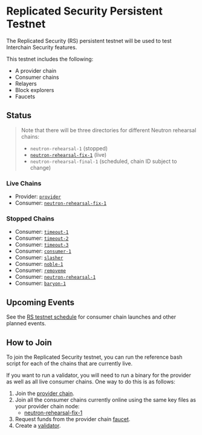 # Replicated Security Persistent Testnet

The Replicated Security (RS) persistent testnet will be used to test Interchain Security features.

This testnet includes the following:
* A provider chain
* Consumer chains
* Relayers
* Block explorers
* Faucets

## Status

> Note that there will be three directories for different Neutron rehearsal chains:
> * `neutron-rehearsal-1` (stopped)
> * [`neutron-rehearsal-fix-1`](/replicated-security/neutron-rehearsal-fix-1/) (live)
> * `neutron-rehearsal-final-1` (scheduled, chain ID subject to change)

### Live Chains

* Provider: [`provider`](/replicated-security/provider/README.md)
* Consumer: [`neutron-rehearsal-fix-1`](/replicated-security/neutron-rehearsal-fix-1/README.md)

### Stopped Chains

* Consumer: [`timeout-1`](/replicated-security/timeout-1/README.md)
* Consumer: [`timeout-2`](/replicated-security/timeout-2/README.md)
* Consumer: [`timeout-3`](/replicated-security/timeout-3/README.md)
* Consumer: [`consumer-1`](/replicated-security/consumer-1/README.md)
* Consumer: [`slasher`](/replicated-security/slasher/README.md)
* Consumer: [`noble-1`](/replicated-security/noble-1/README.md)
* Consumer: [`removeme`](/replicated-security/removeme/README.md)
* Consumer: [`neutron-rehearsal-1`](/replicated-security/neutron-rehearsal-1/README.md)
* Consumer: [`baryon-1`](/replicated-security/baryon-1/README.md)

## Upcoming Events

See the [RS testnet schedule](SCHEDULE.md) for consumer chain launches and other planned events.

## How to Join

To join the Replicated Security testnet, you can run the reference bash script for each of the chains that are currently live.

If you want to run a validator, you will need to run a binary for the provider as well as all live consumer chains. One way to do this is as follows:

1. Join the [provider chain](https://github.com/cosmos/testnets/tree/master/replicated-security/provider#how-to-join).
2. Join all the consumer chains currently online using the same key files as your provider chain node:
   * [neutron-rehearsal-fix-1](https://github.com/cosmos/testnets/tree/master/replicated-security/neutron-rehearsal-fix-1#how-to-join)
3. Request funds from the provider chain [faucet](https://faucet.rs-testnet.polypore.xyz).
4. Create a [validator](https://github.com/cosmos/testnets/tree/master/replicated-security/provider#creating-a-validator).
